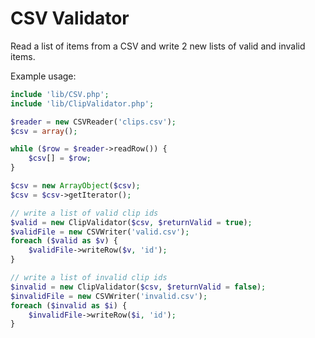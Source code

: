 CSV Validator
=============

Read a list of items from a CSV and write 2 new lists of valid and invalid items.

Example usage:
```php
include 'lib/CSV.php';
include 'lib/ClipValidator.php';

$reader = new CSVReader('clips.csv');
$csv = array();

while ($row = $reader->readRow()) {
    $csv[] = $row;
}

$csv = new ArrayObject($csv);
$csv = $csv->getIterator();

// write a list of valid clip ids
$valid = new ClipValidator($csv, $returnValid = true);
$validFile = new CSVWriter('valid.csv');
foreach ($valid as $v) {
    $validFile->writeRow($v, 'id');
}

// write a list of invalid clip ids
$invalid = new ClipValidator($csv, $returnValid = false);
$invalidFile = new CSVWriter('invalid.csv');
foreach ($invalid as $i) {
    $invalidFile->writeRow($i, 'id');
}
```
